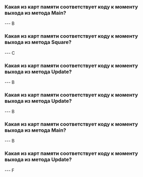 <h3>Какая из карт памяти соответствует коду к моменту выхода из метода Main?</h3>
--- B

<h3>Какая из карт памяти соответствует коду к моменту выхода из метода Square?</h3>
--- C

<h3>Какая из карт памяти соответствует коду к моменту выхода из метода Update?</h3>
--- B

<h3>Какая из карт памяти соответствует коду к моменту выхода из метода Update?</h3>
--- B

<h3>Какая из карт памяти соответствует коду к моменту выхода из метода Main?</h3>
--- B

<h3>Какая из карт памяти соответствует коду к моменту выхода из метода Update?</h3>
--- F